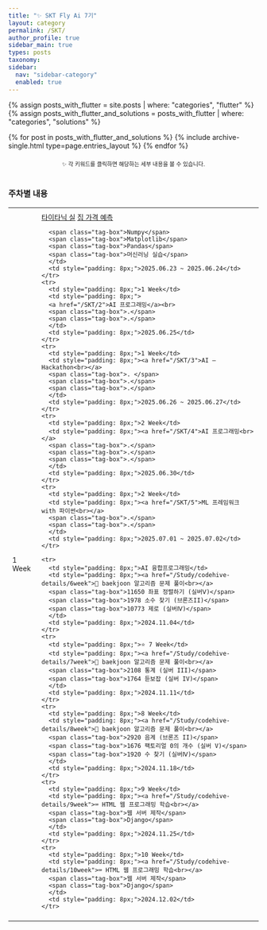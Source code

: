 ```yaml
---
title: "✨ SKT Fly Ai 7기"
layout: category
permalink: /SKT/
author_profile: true
sidebar_main: true
types: posts
taxonomy:
sidebar:
  nav: "sidebar-category"
  enabled: true
---
```


{% assign posts_with_flutter = site.posts | where: "categories", "flutter" %}
{% assign posts_with_flutter_and_solutions = posts_with_flutter | where: "categories", "solutions" %}

{% for post in posts_with_flutter_and_solutions %}
  {% include archive-single.html type=page.entries_layout %}
{% endfor %}

<div style="text-align: center; margin-top: 20px; font-size: 80%;">
  <span>✨ 각 키워드를 클릭하면 해당하는 세부 내용을 볼 수 있습니다.</span>
</div>

<br/>

### 주차별 내용

<table style="width: 100%; border-collapse: collapse; text-align: left; font-size: 14px;">
  <tbody>
    <tr>
      <td style="padding: 8px;">1 Week</td>
      <td style="padding: 8px;"><a href="https://github.com/park-hoyeon/park-hoyeon.github.io/blob/master/_pages/SKT/titanic.ipynb" target="_blank">타이타닉 실</a>
      <a href="https://github.com/park-hoyeon/park-hoyeon.github.io/blob/master/_pages/SKT/skt_6_24_house_value.ipynb">집 가격 예측</a><br>

      <span class="tag-box">Numpy</span>
      <span class="tag-box">Matplotlib</span>
      <span class="tag-box">Pandas</span>
      <span class="tag-box">머신러닝 실습</span>
      </td>
      <td style="padding: 8px;">2025.06.23 ~ 2025.06.24</td>
    </tr>
    <tr>
      <td style="padding: 8px;">1 Week</td>
      <td style="padding: 8px;">
      <a href="/SKT/2">AI 프로그래밍</a><br>
      <span class="tag-box">.</span>
      <span class="tag-box">.</span>
      </td>
      <td style="padding: 8px;">2025.06.25</td>
    </tr>
    <tr>
      <td style="padding: 8px;">1 Week</td>
      <td style="padding: 8px;"><a href="/SKT/3">AI – Hackathon<br></a>      
      <span class="tag-box">. </span>
      <span class="tag-box">.</span>
      <span class="tag-box">.</span>
      </td>
      <td style="padding: 8px;">2025.06.26 ~ 2025.06.27</td>
    </tr>
    <tr>
      <td style="padding: 8px;">2 Week</td>
      <td style="padding: 8px;"><a href="/SKT/4">AI 프로그래밍<br></a>
      <span class="tag-box">.</span>
      <span class="tag-box">.</span>
      <span class="tag-box">.</span>
      </td>
      <td style="padding: 8px;">2025.06.30</td>
    </tr>
    <tr>
      <td style="padding: 8px;">2 Week</td>
      <td style="padding: 8px;"><a href="/SKT/5">ML 프레임워크 with 파이썬<br></a>
      <span class="tag-box">.</span>
      <span class="tag-box">.</span>
      </td>
      <td style="padding: 8px;">2025.07.01 ~ 2025.07.02</td>
    </tr>
    
    <tr>
      <td style="padding: 8px;">AI 융합프로그래밍</td>
      <td style="padding: 8px;"><a href="/Study/codehive-details/6week">📝 baekjoon 알고리즘 문제 풀이<br></a>      
      <span class="tag-box">11650 좌표 정렬하기 (실버Ⅴ)</span>
      <span class="tag-box">1978 소수 찾기 (브론즈II)</span>
      <span class="tag-box">10773 제로 (실버Ⅳ)</span>
      </td>
      <td style="padding: 8px;">2024.11.04</td>
    </tr>
    <tr>
      <td style="padding: 8px;">⭐ 7 Week</td>
      <td style="padding: 8px;"><a href="/Study/codehive-details/7week">📝 baekjoon 알고리즘 문제 풀이<br></a>
      <span class="tag-box">2108 통계 (실버 III)</span>
      <span class="tag-box">1764 듣보잡 (실버 IV)</span>
      </td>
      <td style="padding: 8px;">2024.11.11</td>
    </tr>
    <tr>
      <td style="padding: 8px;">8 Week</td>
      <td style="padding: 8px;"><a href="/Study/codehive-details/8week">📝 baekjoon 알고리즘 문제 풀이<br></a>
      <span class="tag-box">2920 음계 (브론즈 II)</span>
      <span class="tag-box">1676 팩토리얼 0의 개수 (실버 V)</span>
      <span class="tag-box">1920 수 찾기 (실버Ⅳ)</span>
      </td>
      <td style="padding: 8px;">2024.11.18</td>
    </tr>
    <tr>
      <td style="padding: 8px;">9 Week</td>
      <td style="padding: 8px;"><a href="/Study/codehive-details/9week">⌨️ HTML 웹 프로그래밍 학습<br></a>
      <span class="tag-box">웹 서버 제작</span>
      <span class="tag-box">Django</span>
      </td>
      <td style="padding: 8px;">2024.11.25</td>
    </tr>
    <tr>
      <td style="padding: 8px;">10 Week</td>
      <td style="padding: 8px;"><a href="/Study/codehive-details/10week">⌨️ HTML 웹 프로그래밍 학습<br></a>
      <span class="tag-box">웹 서버 제작</span>
      <span class="tag-box">Django</span>
      </td>
      <td style="padding: 8px;">2024.12.02</td>
    </tr>
  </tbody>
</table>

<br/>
